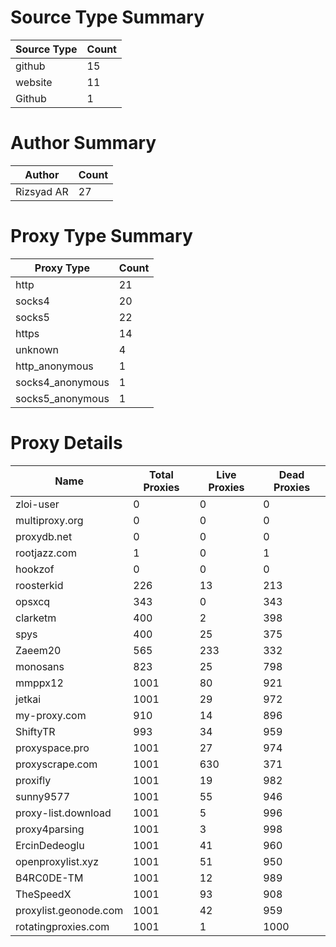# Source Type Summary

| Source Type | Count |
|-------------|-------|
| github | 15 |
| website | 11 |
| Github | 1 |


# Author Summary

| Author | Count |
|--------|-------|
| Rizsyad AR | 27 |


# Proxy Type Summary

| Proxy Type | Count |
|------------|-------|
| http | 21 |
| socks4 | 20 |
| socks5 | 22 |
| https | 14 |
| unknown | 4 |
| http_anonymous | 1 |
| socks4_anonymous | 1 |
| socks5_anonymous | 1 |


# Proxy Details

| Name | Total Proxies | Live Proxies | Dead Proxies |
|------|---------------|--------------|---------------|
| zloi-user | 0 | 0 | 0 |
| multiproxy.org | 0 | 0 | 0 |
| proxydb.net | 0 | 0 | 0 |
| rootjazz.com | 1 | 0 | 1 |
| hookzof | 0 | 0 | 0 |
| roosterkid | 226 | 13 | 213 |
| opsxcq | 343 | 0 | 343 |
| clarketm | 400 | 2 | 398 |
| spys | 400 | 25 | 375 |
| Zaeem20 | 565 | 233 | 332 |
| monosans | 823 | 25 | 798 |
| mmppx12 | 1001 | 80 | 921 |
| jetkai | 1001 | 29 | 972 |
| my-proxy.com | 910 | 14 | 896 |
| ShiftyTR | 993 | 34 | 959 |
| proxyspace.pro | 1001 | 27 | 974 |
| proxyscrape.com | 1001 | 630 | 371 |
| proxifly | 1001 | 19 | 982 |
| sunny9577 | 1001 | 55 | 946 |
| proxy-list.download | 1001 | 5 | 996 |
| proxy4parsing | 1001 | 3 | 998 |
| ErcinDedeoglu | 1001 | 41 | 960 |
| openproxylist.xyz | 1001 | 51 | 950 |
| B4RC0DE-TM | 1001 | 12 | 989 |
| TheSpeedX | 1001 | 93 | 908 |
| proxylist.geonode.com | 1001 | 42 | 959 |
| rotatingproxies.com | 1001 | 1 | 1000 |
